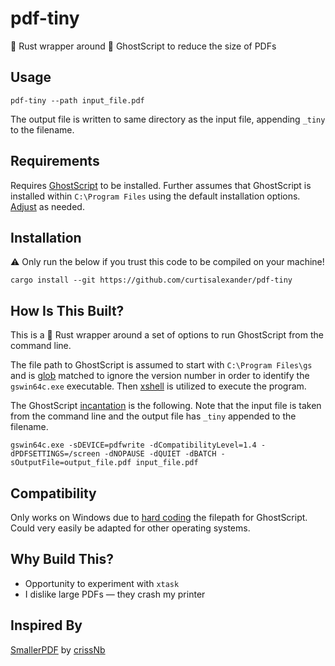 # pdf-tiny
:crab: Rust wrapper around :ghost: GhostScript to reduce the size of PDFs

## Usage
```shell
pdf-tiny --path input_file.pdf
```

The output file is written to same directory as the input file, appending `_tiny` to the filename.

## Requirements
Requires [GhostScript](https://ghostscript.com/releases/gsdnld.html) to be installed.  Further assumes that GhostScript is installed within `C:\Program Files` using the default installation options.  [Adjust](https://github.com/curtisalexander/pdf-tiny/blob/main/src/main.rs#L20) as needed.

## Installation
:warning: Only run the below if you trust this code to be compiled on your machine!

```shell
cargo install --git https://github.com/curtisalexander/pdf-tiny
```

## How Is This Built?
This is a :crab: Rust wrapper around a set of options to run GhostScript from the command line.

The file path to GhostScript is assumed to start with `C:\Program Files\gs` and is [glob](https://docs.rs/glob/latest/glob/) matched to ignore the version number in order to identify the `gswin64c.exe` executable.  Then [xshell](https://docs.rs/xshell/latest/xshell/) is utilized to execute the program.

The GhostScript [incantation](https://github.com/curtisalexander/pdf-tiny/blob/main/src/main.rs#L34) is the following.  Note that the input file is taken from the command line and the output file has `_tiny` appended to the filename.
```shell
gswin64c.exe -sDEVICE=pdfwrite -dCompatibilityLevel=1.4 -dPDFSETTINGS=/screen -dNOPAUSE -dQUIET -dBATCH -sOutputFile=output_file.pdf input_file.pdf
```

## Compatibility
Only works on Windows due to [hard coding](https://github.com/curtisalexander/pdf-tiny/blob/main/src/main.rs#L20) the filepath for GhostScript.  Could very easily be adapted for other operating systems.

## Why Build This?
- Opportunity to experiment with `xtask`
- I dislike large PDFs &mdash; they crash my printer

## Inspired By
[SmallerPDF](https://github.com/crissNb/SmallerPDF) by [crissNb](https://github.com/crissNb)